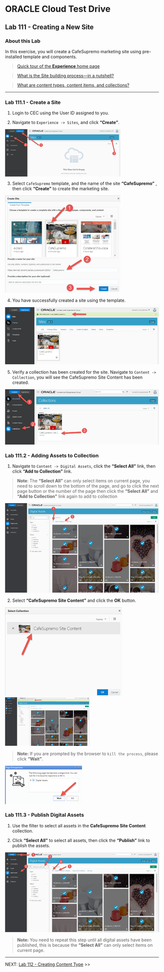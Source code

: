 # ORACLE Cloud Test Drive #

## Lab 111 - Creating a New Site ##

### About this Lab ###
In this exercise, you will create a CafeSupremo marketing site using pre-installed template and components.

>[Quick tour of the **Experience** home page](https://docs.oracle.com/en/cloud/paas/content-cloud/user/quick-tour-experience-home-page.html)

>[What is the Site building process—in a nutshell?](https://docs.oracle.com/en/cloud/paas/content-cloud/user/what-is-process-nutshell.html)

>[What are content types, content items, and collections?](https://docs.oracle.com/en/cloud/paas/content-cloud/user/what-are-content-types-content-items-and-collections.html)

---

### Lab 111.1 - Create a Site ###

1. Login to CEC using the User ID assigned to you.

2. Navigate to ``Experience -> Sites``, and click **“Create”**.

<img src="../images/1.5.1.1.png" width="75%" height="50%" align="center"/> 

3. Select `CafeSupremo` template, and the name of the site **“CafeSupremo”** ,
then click **“Create”** to create the marketing site.

<img src="../images/1.5.1.2.png" width="75%" height="50%"/> 

4. You have successfully created a site using the template.

![](../images/1.5.1.3.png)

5. Verify a collection has been created for the site. Navigate to ``Content -> Collection``, you will see the CafeSupremo Site Content has been
created.

![](../images/1.5.1.4.png)

### Lab 111.2 - Adding Assets to Collection ###

1. Navigate to ``Content -> Digital Assets``, click the **“Select All”** link, then click
**“Add to Collection”** link.

>**Note**: The **“Select All”** can only select items on
current page, you need to scroll down to the bottom of the page, and go to
click the next page button or the number of the page then
click the **“Select All”** and **“Add to Collection”** link again to add to collection

![](../images/1.5.2.1.png)

2. Select **“CafeSupremo Site Content”** and click the **OK** button.

<img src="../images/1.5.2.2.png"/> <img src="../images/1.5.2.2a.png" width="55%" height="55%"/> 

>**Note:** If you are prompted by the browser to `kill the process`, please click **“Wait”**.

<img src="../images/1.5.2.2b.png" width="50%" height="50%"/>

### Lab 111.3 - Publish Digital Assets ###

1. Use the filter to select all assets in the **CafeSupremo Site Content**
collection.

2. Click **“Select All”** to select all assets, then click the **“Publish”** link to publish
the assets.

![](../images/1.5.3.2.png)

>**Note:** You need to repeat this step until all digital assets have been published, this is
because the **“Select All”** can only select items on current page.

---

NEXT: [Lab 112 - Creating Content Type](112-CecsLab.md) >>
